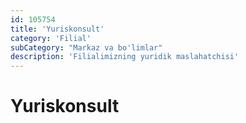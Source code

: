 ```yaml
---
id: 105754
title: 'Yuriskonsult'
category: 'Filial'
subCategory: "Markaz va bo'limlar"
description: 'Filialimizning yuridik maslahatchisi'
---
```


# Yuriskonsult
